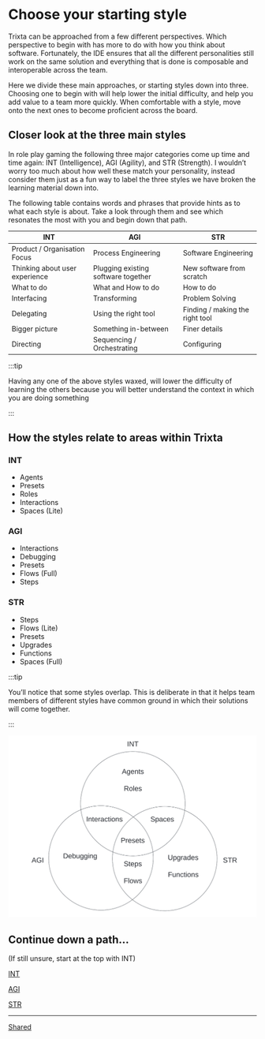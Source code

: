 # Choose your starting style

Trixta can be approached from a few different perspectives. Which perspective to begin with has more to do with how you think about software. Fortunately, the IDE ensures that all the different personalities still work on the same solution and everything that is done is composable and interoperable across the team.

Here we divide these main approaches, or starting styles down into three. Choosing one to begin with will help lower the initial difficulty, and help you add value to a team more quickly. When comfortable with a style, move onto the next ones to become proficient across the board.

## Closer look at the three main styles

In role play gaming the following three major categories come up time and time again: INT (Intelligence), AGI (Agility), and STR (Strength). I wouldn’t worry too much about how well these match your personality, instead consider them just as a fun way to label the three styles we have broken the learning material down into.

The following table contains words and phrases that provide hints as to what each style is about. Take a look through them and see which resonates the most with you and begin down that path.

| INT | AGI | STR |
| --- | --- | --- |
| Product / Organisation Focus | Process Engineering | Software Engineering |
| Thinking about user experience | Plugging existing software together | New software from scratch |
| What to do | What and How to do | How to do |
| Interfacing | Transforming | Problem Solving |
| Delegating | Using the right tool | Finding / making the right tool |
| Bigger picture | Something in-between | Finer details |
| Directing | Sequencing / Orchestrating | Configuring |

:::tip

Having any one of the above styles waxed, will lower the difficulty of learning the others because you will better understand the context in which you are doing something

:::

## How the styles relate to areas within Trixta

### INT

- Agents
- Presets
- Roles
- Interactions
- Spaces (Lite)

### AGI

- Interactions
- Debugging
- Presets
- Flows (Full)
- Steps

### STR

- Steps
- Flows (Lite)
- Presets
- Upgrades
- Functions
- Spaces (Full)

:::tip

You’ll notice that some styles overlap. This is deliberate in that it helps team members of different styles have common ground in which their solutions will come together.

:::

![Untitled](Untitled.png)

## Continue down a path…

(If still unsure, start at the top with INT)

[INT](INT/index.md)

[AGI](AGI/index.md)

[STR](STR/index.md)

---

[Shared](Shared/index.md)

